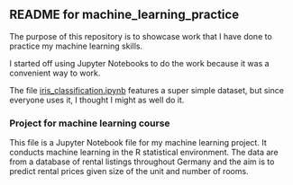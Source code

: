 ## README for machine_learning_practice
The purpose of this repository is to showcase work that I have done to practice my machine learning skills.

I started off using Jupyter Notebooks to do the work because it was a convenient way to work.

The file [iris_classification.ipynb](iris_classification.ipynb) features a super simple dataset, but since everyone uses it, I thought I might as well do it.

### Project for machine learning course
This file is a Jupyter Notebook file for my machine learning project. It conducts machine learning in the R statistical environment. The data are from a database of rental listings throughout Germany and the aim is to predict rental prices given size of the unit and number of rooms.
